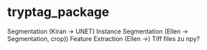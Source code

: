 # tryptag_package

Segmentation (Kiran -> UNET)
Instance Segmentation (Ellen -> Segmentation, crop))
Feature Extraction (Ellen ->)
Tiff files zu npy?
